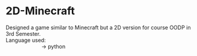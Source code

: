 # 2D-Minecraft 
Designed a game similar to Minecraft but a 2D version for course OODP in 3rd Semester.<br>
Language used:<br>
&nbsp;&nbsp;&nbsp;&nbsp;&nbsp;&nbsp;&nbsp;&nbsp;&nbsp;&nbsp;&nbsp;&nbsp;&nbsp;&nbsp;&nbsp;&nbsp;&nbsp;&nbsp;&nbsp;&nbsp;&nbsp;&nbsp;&nbsp;&nbsp;-> python
